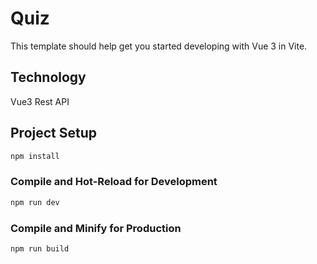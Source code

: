 # Quiz

This template should help get you started developing with Vue 3 in Vite.

## Technology 

Vue3
Rest API

## Project Setup

```sh
npm install
```

### Compile and Hot-Reload for Development

```sh
npm run dev
```

### Compile and Minify for Production

```sh
npm run build
```
